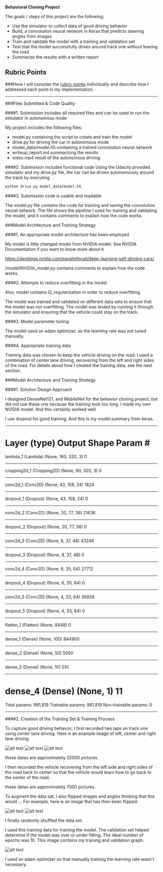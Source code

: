 **Behavioral Cloning Project**

The goals / steps of this project are the following:
* Use the simulator to collect data of good driving behavior
* Build, a convolution neural network in Keras that predicts steering angles from images
* Train and validate the model with a training and validation set
* Test that the model successfully drives around track one without leaving the road
* Summarize the results with a written report


[//]: # (Image References)

[image1]: ./images/left_2016_12_01_13_30_48_287.jpg "Recovery Image"
[image2]: ./images/center_2016_12_01_13_30_48_287.jpg "Recovery Image"
[image3]: ./images/right_2016_12_01_13_30_48_287.jpg "Recovery Image"
[image4]: ./images/center_2016_12_01_13_30_48_287.jpg "Normal Image"
[image5]: ./images/center_2016_12_01_13_30_48_287_flipped.jpg "Flipped Image"
[image6]: ./model_data/data.png "Training and Validating Image"

## Rubric Points
###Here I will consider the [rubric points](https://review.udacity.com/#!/rubrics/432/view) individually and describe how I addressed each point in my implementation.  

---
###Files Submitted & Code Quality

####1. Submission includes all required files and can be used to run the simulator in autonomous mode

My project includes the following files:
* model.py containing the script to create and train the model
* drive.py for driving the car in autonomous mode
* model_data/model.h5 containing a trained convolution neural network 
* writeup_report.md summarizing the results
* video.mp4 result of the autonomous driving

####2. Submission includes functional code
Using the Udacity provided simulator and my drive.py file, the car can be driven autonomously around the track by executing 
```sh
python drive.py model_data/model.h5
```

####3. Submission code is usable and readable

The model.py file contains the code for training and saving the convolution neural network. 
The file shows the pipeline I used for training and validating the model, and it contains comments to explain how the code works.

###Model Architecture and Training Strategy

####1. An appropriate model architecture has been employed

My model is little changed model from NVIDIA model. 
See NVIDIA Documentation if you want to know more about it.

https://devblogs.nvidia.com/parallelforall/deep-learning-self-driving-cars/

/model/NVIDIA_model.py contains comments to explain how the code works.

####2. Attempts to reduce overfitting in the model

Also, model contains l2_regularization in order to reduce overfitting.

The model was trained and validated on different data sets to ensure that the model was not overfitting. 
The model was tested by running it through the simulator and ensuring that the vehicle could stay on the track.

####3. Model parameter tuning

The model used an adam optimizer, so the learning rate was not tuned manually.

####4. Appropriate training data

Training data was chosen to keep the vehicle driving on the road. 
I used a combination of center lane driving, recovering from the left and right sides of the road.
For details about how I created the training data, see the next section. 

###Model Architecture and Training Strategy

####1. Solution Design Approach

I designed DenseNet121, and MobileNet for the behavior cloning project, but did not use these one because the training took too long.
I made my own NVIDIA model. And this certainly worked well.

I use dropout for good training.
And this is my model.summary from keras.

_________________________________________________________________
Layer (type)                 Output Shape              Param #   
=================================================================
lambda_1 (Lambda)            (None, 160, 320, 3)       0         
_________________________________________________________________
cropping2d_1 (Cropping2D)    (None, 90, 320, 3)        0         
_________________________________________________________________
conv2d_1 (Conv2D)            (None, 43, 158, 24)       1824      
_________________________________________________________________
dropout_1 (Dropout)          (None, 43, 158, 24)       0         
_________________________________________________________________
conv2d_2 (Conv2D)            (None, 20, 77, 36)        21636     
_________________________________________________________________
dropout_2 (Dropout)          (None, 20, 77, 36)        0         
_________________________________________________________________
conv2d_3 (Conv2D)            (None, 8, 37, 48)         43248     
_________________________________________________________________
dropout_3 (Dropout)          (None, 8, 37, 48)         0         
_________________________________________________________________
conv2d_4 (Conv2D)            (None, 6, 35, 64)         27712     
_________________________________________________________________
dropout_4 (Dropout)          (None, 6, 35, 64)         0         
_________________________________________________________________
conv2d_5 (Conv2D)            (None, 4, 33, 64)         36928     
_________________________________________________________________
dropout_5 (Dropout)          (None, 4, 33, 64)         0         
_________________________________________________________________
flatten_1 (Flatten)          (None, 8448)              0         
_________________________________________________________________
dense_1 (Dense)              (None, 100)               844900    
_________________________________________________________________
dense_2 (Dense)              (None, 50)                5050      
_________________________________________________________________
dense_3 (Dense)              (None, 10)                510       
_________________________________________________________________
dense_4 (Dense)              (None, 1)                 11        
=================================================================
Total params: 981,819
Trainable params: 981,819
Non-trainable params: 0
_________________________________________________________________

####2. Creation of the Training Set & Training Process

To capture good driving behavior, I first recorded two laps on track one using center lane driving. Here is an example image of left, center and right lane driving:

![alt text][image1]
![alt text][image2]
![alt text][image3]

these datas are approximately 32000 pictures.

I then recorded the vehicle recovering from the left side and right sides of the road back to center so that the vehicle would learn how to go back to the center of the road.

these datas are approximately 7000 pictures.

To augment the data sat, I also flipped images and angles thinking that this would ... For example, here is an image that has then been flipped:

![alt text][image4]
![alt text][image5]

I finally randomly shuffled the data set. 

I used this training data for training the model. The validation set helped determine if the model was over or under fitting. 
The ideal number of epochs was 10.
This image contains my training and validation graph. 

![alt text][image6]

I used an adam optimizer so that manually training the learning rate wasn't necessary.
